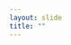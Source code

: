 ```yaml
---
layout: slide
title: ""
---
```


<section data-background-image="assets/images/Slide18.png" data-background-size="70%" data-background-position="center"/>